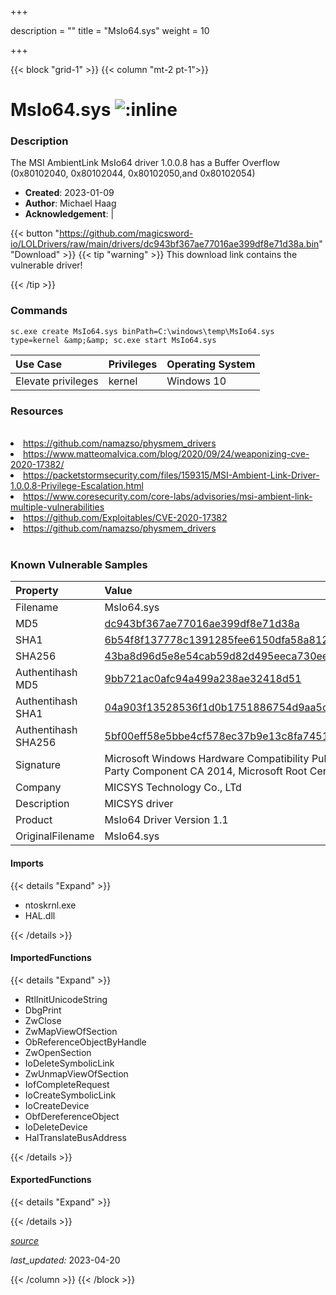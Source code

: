 +++

description = ""
title = "MsIo64.sys"
weight = 10

+++


{{< block "grid-1" >}}
{{< column "mt-2 pt-1">}}


# MsIo64.sys ![:inline](/images/twitter_verified.png) 


### Description

The MSI AmbientLink MsIo64 driver 1.0.0.8 has a Buffer Overflow (0x80102040, 0x80102044, 0x80102050,and 0x80102054)

- **Created**: 2023-01-09
- **Author**: Michael Haag
- **Acknowledgement**:  | [](https://twitter.com/)

{{< button "https://github.com/magicsword-io/LOLDrivers/raw/main/drivers/dc943bf367ae77016ae399df8e71d38a.bin" "Download" >}}
{{< tip "warning" >}}
This download link contains the vulnerable driver!

{{< /tip >}}

### Commands

```
sc.exe create MsIo64.sys binPath=C:\windows\temp\MsIo64.sys type=kernel &amp;&amp; sc.exe start MsIo64.sys
```

| Use Case | Privileges | Operating System | 
|:---- | ---- | ---- |
| Elevate privileges | kernel | Windows 10 |

### Resources
<br>
<li><a href=" https://github.com/namazso/physmem_drivers"> https://github.com/namazso/physmem_drivers</a></li>
<li><a href=" https://www.matteomalvica.com/blog/2020/09/24/weaponizing-cve-2020-17382/"> https://www.matteomalvica.com/blog/2020/09/24/weaponizing-cve-2020-17382/</a></li>
<li><a href="https://packetstormsecurity.com/files/159315/MSI-Ambient-Link-Driver-1.0.0.8-Privilege-Escalation.html">https://packetstormsecurity.com/files/159315/MSI-Ambient-Link-Driver-1.0.0.8-Privilege-Escalation.html</a></li>
<li><a href="https://www.coresecurity.com/core-labs/advisories/msi-ambient-link-multiple-vulnerabilities">https://www.coresecurity.com/core-labs/advisories/msi-ambient-link-multiple-vulnerabilities</a></li>
<li><a href="https://github.com/Exploitables/CVE-2020-17382">https://github.com/Exploitables/CVE-2020-17382</a></li>
<li><a href="https://github.com/namazso/physmem_drivers">https://github.com/namazso/physmem_drivers</a></li>
<br>

### Known Vulnerable Samples

| Property           | Value |
|:-------------------|:------|
| Filename           | MsIo64.sys |
| MD5                | [dc943bf367ae77016ae399df8e71d38a](https://www.virustotal.com/gui/file/dc943bf367ae77016ae399df8e71d38a) |
| SHA1               | [6b54f8f137778c1391285fee6150dfa58a8120b1](https://www.virustotal.com/gui/file/6b54f8f137778c1391285fee6150dfa58a8120b1) |
| SHA256             | [43ba8d96d5e8e54cab59d82d495eeca730eeb16e4743ed134cdd495c51a4fc89](https://www.virustotal.com/gui/file/43ba8d96d5e8e54cab59d82d495eeca730eeb16e4743ed134cdd495c51a4fc89) |
| Authentihash MD5   | [9bb721ac0afc94a499a238ae32418d51](https://www.virustotal.com/gui/search/authentihash%253A9bb721ac0afc94a499a238ae32418d51) |
| Authentihash SHA1  | [04a903f13528536f1d0b1751886754d9aa5cdafa](https://www.virustotal.com/gui/search/authentihash%253A04a903f13528536f1d0b1751886754d9aa5cdafa) |
| Authentihash SHA256| [5bf00eff58e5bbe4cf578ec37b9e13c8fa74511fb2644352fcc091347153a709](https://www.virustotal.com/gui/search/authentihash%253A5bf00eff58e5bbe4cf578ec37b9e13c8fa74511fb2644352fcc091347153a709) |
| Signature         | Microsoft Windows Hardware Compatibility Publisher, Microsoft Windows Third Party Component CA 2014, Microsoft Root Certificate Authority 2010   |
| Company           | MICSYS Technology Co., LTd |
| Description       | MICSYS driver |
| Product           | MsIo64 Driver Version 1.1 |
| OriginalFilename  | MsIo64.sys |


#### Imports
{{< details "Expand" >}}
* ntoskrnl.exe
* HAL.dll

{{< /details >}}
#### ImportedFunctions
{{< details "Expand" >}}
* RtlInitUnicodeString
* DbgPrint
* ZwClose
* ZwMapViewOfSection
* ObReferenceObjectByHandle
* ZwOpenSection
* IoDeleteSymbolicLink
* ZwUnmapViewOfSection
* IofCompleteRequest
* IoCreateSymbolicLink
* IoCreateDevice
* ObfDereferenceObject
* IoDeleteDevice
* HalTranslateBusAddress

{{< /details >}}
#### ExportedFunctions
{{< details "Expand" >}}

{{< /details >}}


[*source*](https://github.com/magicsword-io/LOLDrivers/tree/main/yaml/msio64.yaml)

*last_updated:* 2023-04-20








{{< /column >}}
{{< /block >}}

